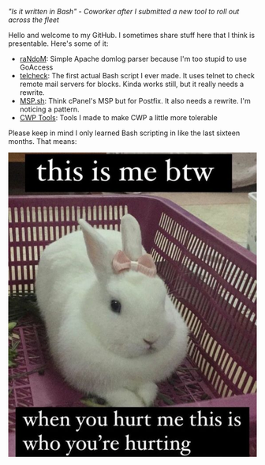 *"Is it written in Bash" - Coworker after I submitted a new tool to roll out across the fleet*

Hello and welcome to my GitHub. I sometimes share stuff here that I think is presentable. Here's some of it:

* [raNdoM](https://github.com/tchbnl/alpaca): Simple Apache domlog parser because I'm too stupid to use GoAccess
* [telcheck](https://github.com/tchbnl/telcheck): The first actual Bash script I ever made. It uses telnet to check remote mail servers for blocks. Kinda works still, but it really needs a rewrite.
* [MSP.sh](https://github.com/tchbnl/MSP.sh): Think cPanel's MSP but for Postfix. It also needs a rewrite. I'm noticing a pattern.
* [CWP Tools](https://github.com/tchbnl/cwptools): Tools I made to make CWP a little more tolerable

Please keep in mind I only learned Bash scripting in like the last sixteen months. That means:

![Bunny](bunn.png)

